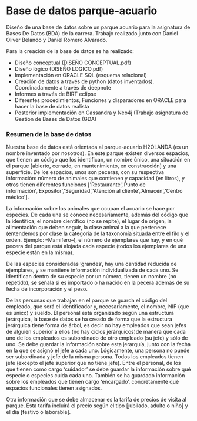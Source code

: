 # Base de datos parque-acuario
Diseño de una base de datos sobre un parque acuario para la asignatura de Bases De Datos (BDA) de la carrera. Trabajo realizado junto con Daniel Oliver Belando y Daniel Romero Alvarado.

Para la creación de la base de datos se ha realizado: 
- Diseño conceptual (DISEÑO CONCEPTUAL.pdf)
- Diseño lógico (DISEÑO LOGICO.pdf)
- Implementación en ORACLE SQL (esquema relacional)
- Creación de datos a través de python (datos inventados). Coordinadamente a través de deepnote
- Informes a través de BIRT eclipse
- Diferentes procedimientos, Funciones y disparadores en ORACLE para hacer la base de datos realista
- Posterior implementación en Cassandra y Neo4j (Trabajo asignatura de Gestión de Bases de Datos (GDA)

### Resumen de la base de datos
Nuestra base de datos está orientada al parque-acuario H2OLANDA (es un nombre inventado por nosotros). En este parque existen diversos espacios, que tienen un código que los identifican, un nombre único, una situación en el parque [abierto, cerrado, en mantenimiento, en construcción] y una superficie. De los espacios, unos son peceras, con su respectiva información: número de animales que contienen y capacidad (en litros), y otros tienen diferentes funciones ['Restaurante','Punto de información','Expositor','Seguridad','Atención al cliente','Almacén','Centro médico'].

La información sobre los animales que ocupan el acuario se hace por especies. De cada una se conoce necesariamente, además del código que la identifica, el nombre científico (no se repite), el lugar de origen, la alimentación que deben seguir,  la clase animal a la que pertenece (entendemos por clase la categoría de la taxonomía situada entre el filo y el orden. Ejemplo: –Mamífero–), el número de ejemplares que hay, y en qué pecera del parque está alojada cada especie (todos los ejemplares de una especie están en la misma).

De las especies consideradas ‘grandes’, hay una cantidad reducida de ejemplares, y se mantiene información individualizada de cada uno. Se identifican dentro de su especie por un número, tienen un nombre (no repetido), se señala si es importado o ha nacido en la pecera además de su fecha de incorporación y el peso.

De las personas que trabajan en el parque se guarda el código del empleado, que será el identificador y, necesariamente, el nombre, NIF (que es único) y sueldo. El personal está organizado según una estructura jerárquica, la base de datos se ha creado de forma que la estructura jerárquica tiene forma de árbol, es decir no hay empleados que sean jefes de alguien superior a ellos (no hay ciclos jerárquicos)de manera que cada uno de los empleados es subordinado de otro empleado (su jefe) y sólo de uno. Se debe guardar la información sobre esta jerarquía, junto con la fecha en la que se asignó el jefe a cada uno. Lógicamente, una persona no puede ser subordinada y jefe de la misma persona. Todos los empleados tienen jefe (excepto el jefe superior que no tiene jefe). Entre el personal, de los que tienen como cargo ‘cuidador’ se debe guardar la información sobre qué especie o especies cuida cada uno. También se ha guardado información sobre los empleados que tienen cargo ‘encargado’, concretamente qué espacios funcionales tienen asignados.

Otra información que se debe almacenar es la tarifa de precios de visita al parque. Esta tarifa incluirá el precio según el tipo [jubilado, adulto o niño] y el día [festivo o laborable].
